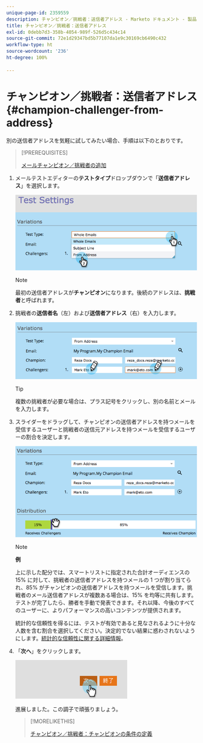 ```yaml
---
unique-page-id: 2359559
description: チャンピオン／挑戦者：送信者アドレス - Marketo ドキュメント - 製品ドキュメント
title: チャンピオン／挑戦者：送信者アドレス
exl-id: 0debb7d3-358b-4054-989f-526d5c434c14
source-git-commit: 72e1d29347bd5b77107da1e9c30169cb6490c432
workflow-type: ht
source-wordcount: '236'
ht-degree: 100%

---
```


# チャンピオン／挑戦者：送信者アドレス {#champion-challenger-from-address}

別の送信者アドレスを気軽に試してみたい場合、手順は以下のとおりです。

>[!PREREQUISITES]
>
>[メールチャンピオン／挑戦者の追加](/help/marketo/product-docs/email-marketing/general/functions-in-the-editor/email-tests-champion-challenger/add-an-email-champion-challenger.md)

1. メールテストエディターの&#x200B;**テストタイプ**&#x200B;ドロップダウンで「**送信者アドレス**」を選択します。

   ![](assets/image2014-9-15-12-3a52-3a33.png)

   >[!NOTE]
   >
   >最初の送信者アドレスが&#x200B;**チャンピオン**&#x200B;になります。後続のアドレスは、**挑戦者**&#x200B;と呼ばれます。

1. 挑戦者の&#x200B;**送信者名**（左）および&#x200B;**送信者アドレス**（右）を入力します。

   ![](assets/image2014-9-15-12-3a52-3a50.png)

   >[!TIP]
   >
   >複数の挑戦者が必要な場合は、プラス記号をクリックし、別の名前とメールを入力します。

1. スライダーをドラッグして、チャンピオンの送信者アドレスを持つメールを受信するユーザーと挑戦者の送信元アドレスを持つメールを受信するユーザーの割合を決定します。

   ![](assets/image2014-9-15-12-3a53-3a1.png)

   >[!NOTE]
   >
   >**例**
   >
   >上に示した配分では、スマートリストに指定された合計オーディエンスの 15% に対して、挑戦者の送信者アドレスを持つメールの 1 つが割り当てられ、85% がチャンピオンの送信者アドレスを持つメールを受信します。挑戦者のメール送信者アドレスが複数ある場合は、15% を均等に共有します。テストが完了したら、勝者を手動で発表できます。それ以降、今後のすべてのユーザーに、よりパフォーマンスの高いコンテンツが提供されます。

   統計的な信頼性を得るには、テストが有効であると見なされるように十分な人数を含む割合を選択してください。決定的でない結果に惑わされないようにします。[統計的な信頼性に関する詳細情報](https://en.wikipedia.org/wiki/Confidence_interval)。

1. 「**次へ**」をクリックします。

   ![](assets/image2014-9-15-12-3a53-3a15.png)

   進展しました。この調子で頑張りましょう。

   >[!MORELIKETHIS]
   >
   >[チャンピオン／挑戦者：チャンピオンの条件の定義](/help/marketo/product-docs/email-marketing/general/functions-in-the-editor/email-tests-champion-challenger/champion-challenger-define-champion-criteria.md)
